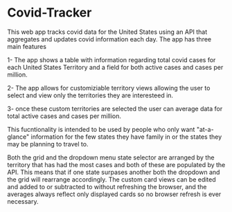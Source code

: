 # Covid-Tracker
This web app tracks covid data for the United States using an API that aggregates and updates covid information each day.
The app has three main features

1- The app shows a table with information regarding total covid cases for each United States Territory and a field for both active cases and cases per million.

2- The app allows for customiziable territory views allowing the user to select and view only the territories they are interesteed in.

3- once these custom territories are selected the user can average data for total active cases and cases per million.

This fucntionality is intended to be used by people who only want "at-a-glance" information for the few states they have family in or the states they may be planning to travel to.

Both the grid and the dropdown menu state selector are arranged by the territory that has had the most cases and both of these are populated by the API.
This means that if one state surpases another both the dropdown and the grid will rearrange accordingly. 
The custom card views can be edited and added to or subtracted to without refreshing the browser, and the averages always reflect only displayed cards so no browser refresh is ever necessary. 
